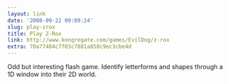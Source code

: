 ```yaml
---
layout: link
date: '2008-09-22 09:09:24'
slug: play-zrox
title: Play Z-Rox
link: http://www.kongregate.com/games/EvilDog/z-rox
extra: 70a77484c7f03c7881a858c9ec3cbe4d
---
```


Odd but interesting flash game. Identify letterforms and shapes through a 1D window into their 2D world.